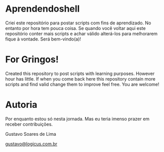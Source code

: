 Aprendendoshell
===============

Criei este repositório para postar scripts com fins de aprendizado. No entanto por hora tem pouca coisa.
Se quando você voltar aqui este repositório conter mais scripts e achar válido alterá-los para melhorarem 
fique à vontade. Será bem-vindo(a)!

For Gringos!
============

Created this repository to post scripts with learning purposes. However hour has little.
If when you come back here this repository contain more scripts and find valid change them to improve feel free.
You are welcome!

Autoria
=======

Por enquanto estou só nesta jornada. Mas eu teria imenso prazer em receber contribuições.

Gustavo Soares de Lima

gustavo@logicus.com.br
